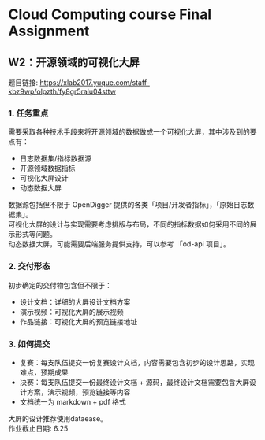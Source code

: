 # Cloud Computing course Final Assignment

## W2：开源领域的可视化大屏  
题目链接: https://xlab2017.yuque.com/staff-kbz9wp/olpzth/fy8gr5ralu04sttw  

### 1. 任务重点

需要采取各种技术手段来将开源领域的数据做成一个可视化大屏，其中涉及到的要点有：  

- 日志数据集/指标数据源  
- 开源领域数据指标  
- 可视化大屏设计  
- 动态数据大屏  

数据源包括但不限于 OpenDigger 提供的各类「项目/开发者指标」，「原始日志数据集」。  
可视化大屏的设计与实现需要考虑排版与布局，不同的指标数据如何采用不同的展示形式等问题。  
动态数据大屏，可能需要后端服务提供支持，可以参考 「od-api 项目」。  

### 2. 交付形态
初步确定的交付物包含但不限于：  
- 设计文档：详细的大屏设计文档方案  
- 演示视频：可视化大屏的展示视频  
- 作品链接：可视化大屏的预览链接地址  

### 3. 如何提交
- 复赛：每支队伍提交一份复赛设计文档，内容需要包含初步的设计思路，实现难点，预期成果  
- 决赛：每支队伍提交一份最终设计文档 + 源码，最终设计文档需要包含大屏设计方案，演示视频，预览链接等内容  
- 文档统一为 markdown + pdf 格式  

大屏的设计推荐使用dataease。  
作业截止日期: 6.25

